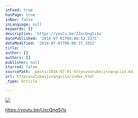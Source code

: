 ```yaml
---
inFeed: true
hasPage: true
inNav: false
inLanguage: null
keywords: []
description: 'https://youtu.be/IJxcQngSi1o'
datePublished: '2016-07-01T08:08:52.337Z'
dateModified: '2016-07-01T08:08:37.105Z'
title: ''
author: []
authors: []
publisher: null
starred: false
sourcePath: _posts/2016-07-01-httpsyoutubeijxcqngsi1o.md
url: httpsyoutubeijxcqngsi1o/index.html
_type: Article

---
```

![](https://the-grid-user-content.s3-us-west-2.amazonaws.com/05bd62c0-f154-41bc-b705-57a46a64f74b.jpg)

https://youtu.be/IJxcQngSi1o